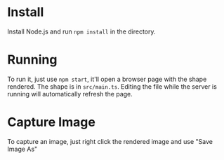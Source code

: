# Install

Install Node.js and run `npm install` in the directory.

# Running

To run it, just use `npm start`, it'll open a browser page with the shape rendered. The shape is in `src/main.ts`. Editing the file while the server is running will automatically refresh the page.

# Capture Image

To capture an image, just right click the rendered image and use "Save Image As"
